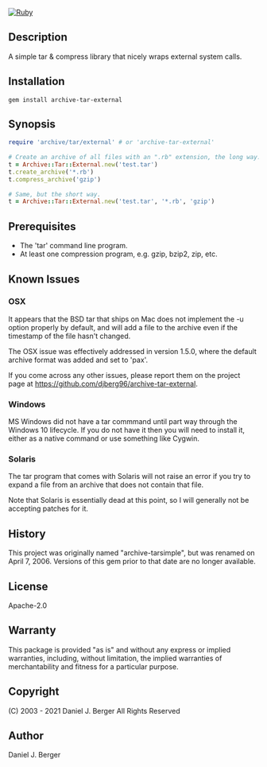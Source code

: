[![Ruby](https://github.com/djberg96/archive-tar-external/actions/workflows/ruby.yml/badge.svg)](https://github.com/djberg96/archive-tar-external/actions/workflows/ruby.yml)

## Description
A simple tar & compress library that nicely wraps external system calls.

## Installation
`gem install archive-tar-external`
   
## Synopsis
```ruby
require 'archive/tar/external' # or 'archive-tar-external'
   
# Create an archive of all files with an ".rb" extension, the long way.
t = Archive::Tar::External.new('test.tar')
t.create_archive('*.rb')
t.compress_archive('gzip')
   
# Same, but the short way.
t = Archive::Tar::External.new('test.tar', '*.rb', 'gzip')
```

## Prerequisites
* The 'tar' command line program.
* At least one compression program, e.g. gzip, bzip2, zip, etc.
   
## Known Issues

### OSX
It appears that the BSD tar that ships on Mac does not implement the -u
option properly by default, and will add a file to the archive even if
the timestamp of the file hasn't changed.

The OSX issue was effectively addressed in version 1.5.0, where the default
archive format was added and set to 'pax'.

If you come across any other issues, please report them on the project
page at https://github.com/djberg96/archive-tar-external.

### Windows
MS Windows did not have a tar commmand until part way through the Windows 10
lifecycle. If you do not have it then you will need to install it, either as
a native command or use something like Cygwin.

### Solaris
The tar program that comes with Solaris will not raise an error if you
try to expand a file from an archive that does not contain that file.

Note that Solaris is essentially dead at this point, so I will generally
not be accepting patches for it.

## History
This project was originally named "archive-tarsimple", but was renamed
on April 7, 2006. Versions of this gem prior to that date are no longer
available.

## License
Apache-2.0

## Warranty
This package is provided "as is" and without any express or
implied warranties, including, without limitation, the implied
warranties of merchantability and fitness for a particular purpose.

## Copyright
(C) 2003 - 2021 Daniel J. Berger
All Rights Reserved

## Author
Daniel J. Berger
